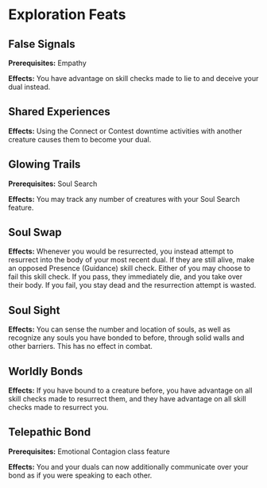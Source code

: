 # Exploration Feats

## False Signals

**Prerequisites:** Empathy

**Effects:** You have advantage on skill checks made to lie to and deceive your dual instead.

## Shared Experiences

**Effects:** Using the Connect or Contest downtime activities with another creature causes them to become your dual.

## Glowing Trails

**Prerequisites:** Soul Search

**Effects:** You may track any number of creatures with your Soul Search feature.

## Soul Swap

**Effects:** Whenever you would be resurrected, you instead attempt to resurrect into the body of your most recent dual. If they are still alive, make an opposed Presence (Guidance) skill check. Either of you may choose to fail this skill check. If you pass, they immediately die, and you take over their body. If you fail, you stay dead and the resurrection attempt is wasted.

## Soul Sight

**Effects:** You can sense the number and location of souls, as well as recognize any souls you have bonded to before, through solid walls and other barriers. This has no effect in combat.

## Worldly Bonds

**Effects:** If you have bound to a creature before, you have advantage on all skill checks made to resurrect them, and they have advantage on all skill checks made to resurrect you.

## Telepathic Bond

**Prerequisites:** Emotional Contagion class feature

**Effects:** You and your duals can now additionally communicate over your bond as if you were speaking to each other.
